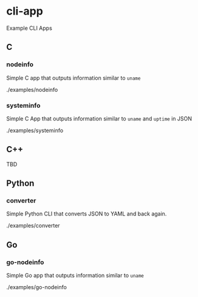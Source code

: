 # cli-app

Example CLI Apps

## C


### nodeinfo

Simple C app that outputs information similar to `uname`

./examples/nodeinfo

### systeminfo

Simple C App that outputs information similar to `uname` and `uptime` in JSON

./examples/systeminfo


##  C++

TBD

## Python

### converter

Simple Python CLI that converts JSON to YAML and back again.

./examples/converter

## Go

### go-nodeinfo

Simple Go app that outputs information similar to `uname`

./examples/go-nodeinfo


